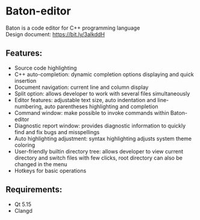 # Baton-editor

Baton is a code editor for C++ programming language \
Design document: https://bit.ly/3alkddH

## Features:
* Source code highlighting
* C++ auto-completion: dynamic completion options displaying and quick insertion 
* Document navigation: current line and column display
* Split option: allows developer to work with several files simultaneously
* Editor features: adjustable text size, auto indentation and line-numbering, auto parentheses highlighting and completion
* Command window: make possible to invoke commands within Baton-editor
* Diagnostic report window: provides diagnostic information to quickly find and fix bugs and misspellings
* Auto highlighting adjustment: syntax highlighting adjusts system theme coloring
* User-friendly builtin directory tree: allows developer to view current directory and switch files with few clicks, 
root directory can also be changed in the menu
* Hotkeys for basic operations

## Requirements:
* Qt 5.15
* Clangd

##
